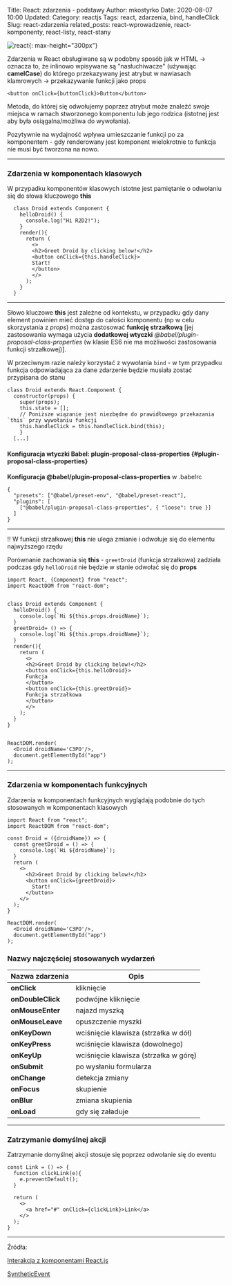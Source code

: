 Title: React: zdarzenia - podstawy
Author: mkostyrko
Date: 2020-08-07 10:00
Updated:
Category: reactjs
Tags: react, zdarzenia, bind, handleClick
Slug: react-zdarzenia
related_posts: react-wprowadzenie, react-komponenty, react-listy, react-stany

![react](https://i0.wp.com/css-tricks.com/wp-content/uploads/2018/08/react-events.png){: max-height="300px"}

Zdarzenia w React obsługiwane są  w podobny sposób jak w HTML -> oznacza to, że inlinowo wpisywane są "nasłuchiwacze" (używając **camelCase**) do którego przekazywany jest atrybut w nawiasach klamrowych -> przekazywanie funkcji jako props

    <button onClick={buttonClick}>Button</button>

Metoda, do której się odwołujemy poprzez atrybut może znaleźć swoje miejsca w ramach stworzonego komponentu lub jego rodzica (istotnej jest aby była osiągalna/możliwa do wywołania).

Pozytywnie na wydajność wpływa umieszczanie funkcji po za komponentem - gdy renderowany jest komponent wielokrotnie to funkcja nie musi być tworzona na nowo.

---

### Zdarzenia w komponentach klasowych 

W przypadku komponentów klasowych istotne jest pamiętanie o odwołaniu się do słowa kluczowego **this**


      class Droid extends Component {
        helloDroid() {
          console.log("Hi R2D2!");
        }
        render(){
          return (
            <>
            <h2>Greet Droid by clicking below!</h2>
            <button onClick={this.handleClick}>
            Start!
            </button>
            </>
          );
        }
      }

---
Słowo kluczowe **this** jest zależne od kontekstu, w przypadku gdy dany element powinien mieć dostęp do całości komponentu (np w celu skorzystania z *props*) można zastosować **funkcję strzałkową** [jej zastosowania wymaga użycia **dodatkowej wtyczki** *@babel/plugin-proposal-class-properties* (w klasie ES6 nie ma możliwości zastosowania funkcji strzałkowej)].


W przeciwnym razie należy korzystać z wywołania `bind` - w tym przypadku funkcja odpowiadająca za dane zdarzenie będzie musiała zostać przypisana do stanu


    class Droid extends React.Component {
      constructor(props) {
        super(props);
        this.state = [];
        // Poniższe wiązanie jest niezbędne do prawidłowego przekazania `this` przy wywołaniu funkcji    
        this.handleClick = this.handleClick.bind(this);  
        }
      [...]


#### Konfiguracja wtyczki Babel: plugin-proposal-class-properties {#plugin-proposal-class-properties}

**Konfiguracja @babel/plugin-proposal-class-properties** w .babelrc 

    {
      "presets": ["@babel/preset-env", "@babel/preset-react"],
      "plugins": [
        ["@babel/plugin-proposal-class-properties", { "loose": true }]
      ]
    }


---

!! W funkcji strzałkowej **this** nie ulega zmianie i odwołuje się do elementu najwyższego rzędu


Porównanie zachowania się **this** - `greetDroid` (funkcja strzałkowa) zadziała podczas gdy `helloDroid` nie będzie w stanie odwołać się do **props**


    import React, {Component} from "react";
    import ReactDOM from "react-dom";


    class Droid extends Component {
      helloDroid() {
        console.log(`Hi ${this.props.droidName}`);
      }
      greetDroid= () => {
        console.log(`Hi ${this.props.droidName}`);
      }
      render(){
        return (
          <>
          <h2>Greet Droid by clicking below!</h2>
          <button onClick={this.helloDroid}>
          Funkcja
          </button>
          <button onClick={this.greetDroid}>
          Funkcja strzałkowa
          </button>
          </>
        );
      }
    }


    ReactDOM.render(
      <Droid droidName='C3PO'/>,
      document.getElementById("app")
    );   

---

### Zdarzenia w komponentach funkcyjnych

Zdarzenia w komponentach funkcyjnych wyglądają podobnie do tych stosowanych w komponentach klasowych


    import React from "react";
    import ReactDOM from "react-dom";

    const Droid = ({droidName}) => {
      const greetDroid = () => {
        console.log(`Hi ${droidName}`);
      }
      return (
        <>
          <h2>Greet Droid by clicking below!</h2>
          <button onClick={greetDroid}>
            Start!
          </button>
        </>
      );
    }

    ReactDOM.render(
      <Droid droidName='C3PO'/>,
      document.getElementById("app")
    );

### Nazwy najczęściej stosowanych wydarzeń

| Nazwa zdarzenia | Opis | 
|---|---|
| **onClick** | kliknięcie |
|**onDoubleClick**|podwójne kliknięcie|
|**onMouseEnter**| najazd myszką |
|**onMouseLeave**| opuszczenie myszki |
|**onKeyDown**| wciśnięcie klawisza (strzałka w dół) |
|**onKeyPress**| wciśnięcie klawisza (dowolnego) |
|**onKeyUp**| wciśnięcie klawisza (strzałka w górę)|
|**onSubmit**| po wysłaniu formularza|
|**onChange**| detekcja zmiany|
|**onFocus**| skupienie|
|**onBlur**| zmiana skupienia|
|**onLoad**| gdy się załaduje|


---

### Zatrzymanie domyślnej akcji

Zatrzymanie domyślnej akcji stosuje się poprzez odwołanie się do eventu


    const Link = () => {
      function clickLink(e){
        e.preventDefault();
      }

      return (
        <>
          <a href="#" onClick={clickLink}>Link</a>
        </>
      );
    }


---

Źródła:

[Interakcja z komponentami React.js](https://typeofweb.com/interakcja-komponentami-react-js/)

[SyntheticEvent](https://pl.reactjs.org/docs/events.html)


